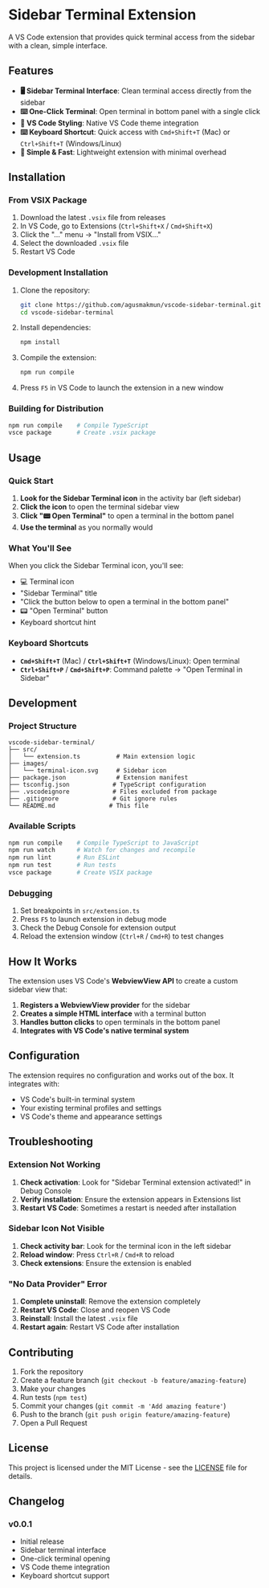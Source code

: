 # Sidebar Terminal Extension

A VS Code extension that provides quick terminal access from the sidebar with a clean, simple interface.

## Features

- **🖥️ Sidebar Terminal Interface**: Clean terminal access directly from the sidebar
- **⌨️ One-Click Terminal**: Open terminal in bottom panel with a single click
- **🎨 VS Code Styling**: Native VS Code theme integration
- **⌨️ Keyboard Shortcut**: Quick access with `Cmd+Shift+T` (Mac) or `Ctrl+Shift+T` (Windows/Linux)
- **🚀 Simple & Fast**: Lightweight extension with minimal overhead

## Installation

### From VSIX Package

1. Download the latest `.vsix` file from releases
2. In VS Code, go to Extensions (`Ctrl+Shift+X` / `Cmd+Shift+X`)
3. Click the "..." menu → "Install from VSIX..."
4. Select the downloaded `.vsix` file
5. Restart VS Code

### Development Installation

1. Clone the repository:
   ```bash
   git clone https://github.com/agusmakmun/vscode-sidebar-terminal.git
   cd vscode-sidebar-terminal
   ```

2. Install dependencies:
   ```bash
   npm install
   ```

3. Compile the extension:
   ```bash
   npm run compile
   ```

4. Press `F5` in VS Code to launch the extension in a new window

### Building for Distribution

```bash
npm run compile    # Compile TypeScript
vsce package       # Create .vsix package
```

## Usage

### Quick Start

1. **Look for the Sidebar Terminal icon** in the activity bar (left sidebar)
2. **Click the icon** to open the terminal sidebar view
3. **Click "📟 Open Terminal"** to open a terminal in the bottom panel
4. **Use the terminal** as you normally would

### What You'll See

When you click the Sidebar Terminal icon, you'll see:
- 💻 Terminal icon
- "Sidebar Terminal" title
- "Click the button below to open a terminal in the bottom panel"
- 📟 "Open Terminal" button
- Keyboard shortcut hint

### Keyboard Shortcuts

- **`Cmd+Shift+T`** (Mac) / **`Ctrl+Shift+T`** (Windows/Linux): Open terminal
- **`Ctrl+Shift+P`** / **`Cmd+Shift+P`**: Command palette → "Open Terminal in Sidebar"

## Development

### Project Structure

```
vscode-sidebar-terminal/
├── src/
│   └── extension.ts          # Main extension logic
├── images/
│   └── terminal-icon.svg     # Sidebar icon
├── package.json              # Extension manifest
├── tsconfig.json            # TypeScript configuration
├── .vscodeignore            # Files excluded from package
├── .gitignore               # Git ignore rules
└── README.md               # This file
```

### Available Scripts

```bash
npm run compile    # Compile TypeScript to JavaScript
npm run watch      # Watch for changes and recompile
npm run lint       # Run ESLint
npm run test       # Run tests
vsce package       # Create VSIX package
```

### Debugging

1. Set breakpoints in `src/extension.ts`
2. Press `F5` to launch extension in debug mode
3. Check the Debug Console for extension output
4. Reload the extension window (`Ctrl+R` / `Cmd+R`) to test changes

## How It Works

The extension uses VS Code's **WebviewView API** to create a custom sidebar view that:

1. **Registers a WebviewView provider** for the sidebar
2. **Creates a simple HTML interface** with a terminal button
3. **Handles button clicks** to open terminals in the bottom panel
4. **Integrates with VS Code's native terminal system**

## Configuration

The extension requires no configuration and works out of the box. It integrates with:

- VS Code's built-in terminal system
- Your existing terminal profiles and settings
- VS Code's theme and appearance settings

## Troubleshooting

### Extension Not Working

1. **Check activation**: Look for "Sidebar Terminal extension activated!" in Debug Console
2. **Verify installation**: Ensure the extension appears in Extensions list
3. **Restart VS Code**: Sometimes a restart is needed after installation

### Sidebar Icon Not Visible

1. **Check activity bar**: Look for the terminal icon in the left sidebar
2. **Reload window**: Press `Ctrl+R` / `Cmd+R` to reload
3. **Check extensions**: Ensure the extension is enabled

### "No Data Provider" Error

1. **Complete uninstall**: Remove the extension completely
2. **Restart VS Code**: Close and reopen VS Code
3. **Reinstall**: Install the latest `.vsix` file
4. **Restart again**: Restart VS Code after installation

## Contributing

1. Fork the repository
2. Create a feature branch (`git checkout -b feature/amazing-feature`)
3. Make your changes
4. Run tests (`npm test`)
5. Commit your changes (`git commit -m 'Add amazing feature'`)
6. Push to the branch (`git push origin feature/amazing-feature`)
7. Open a Pull Request

## License

This project is licensed under the MIT License - see the [LICENSE](LICENSE) file for details.

## Changelog

### v0.0.1
- Initial release
- Sidebar terminal interface
- One-click terminal opening
- VS Code theme integration
- Keyboard shortcut support
